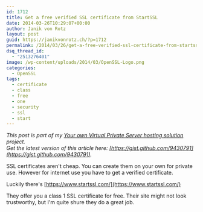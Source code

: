 ```yaml
---
id: 1712
title: Get a free verified SSL certificate from StartSSL
date: 2014-03-26T10:29:07+00:00
author: Janik von Rotz
layout: post
guid: https://janikvonrotz.ch/?p=1712
permalink: /2014/03/26/get-a-free-verified-ssl-certificate-from-startssl/
dsq_thread_id:
  - "2513276401"
image: /wp-content/uploads/2014/03/OpenSSL-Logo.png
categories:
  - OpenSSL
tags:
  - certificate
  - class
  - free
  - one
  - security
  - ssl
  - start
---
```

*This post is part of my [Your own Virtual Private Server hosting solution](http://janikvonrotz.ch/your-own-virtual-private-server-hosting-solution/) project.*  
*Get the latest version of this article here: [https://gist.github.com/9430791](https://gist.github.com/9430791).*  

SSL certificates aren't cheap. You can create them on your own for private use. 
However for internet use you have to get a verified certificate.

Luckily there's [https://www.startssl.com/](https://www.startssl.com/)

They offer you a class 1 SSL certificate for free. Their site might not look trustworthy, but I'm quite shure they do a great job.